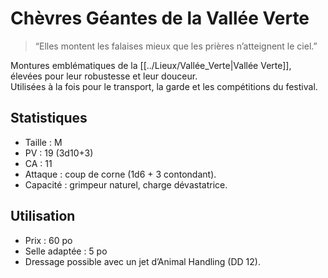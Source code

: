 # Chèvres Géantes de la Vallée Verte

> “Elles montent les falaises mieux que les prières n’atteignent le ciel.”

Montures emblématiques de la [[../Lieux/Vallée_Verte|Vallée Verte]], élevées pour leur robustesse et leur douceur.  
Utilisées à la fois pour le transport, la garde et les compétitions du festival.

## Statistiques
- Taille : M  
- PV : 19 (3d10+3)  
- CA : 11  
- Attaque : coup de corne (1d6 + 3 contondant).  
- Capacité : grimpeur naturel, charge dévastatrice.

## Utilisation
- Prix : 60 po  
- Selle adaptée : 5 po  
- Dressage possible avec un jet d’Animal Handling (DD 12).
